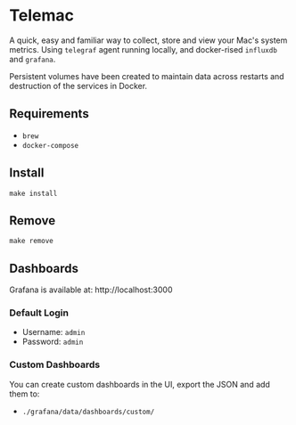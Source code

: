 # Telemac

A quick, easy and familiar way to collect, store and view your Mac's system
metrics. Using `telegraf` agent running locally, and docker-rised `influxdb`
and `grafana`.

Persistent volumes have been created to maintain data across restarts and
destruction of the services in Docker.

## Requirements
- `brew`
- `docker-compose`

## Install

```
make install
```

## Remove
```
make remove
```

## Dashboards
Grafana is available at: http://localhost:3000

### Default Login
- Username: `admin`
- Password: `admin`

### Custom Dashboards
You can create custom dashboards in the UI, export the JSON and add them to:
- `./grafana/data/dashboards/custom/`
